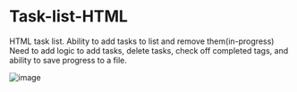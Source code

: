 # Task-list-HTML
HTML task list. Ability to add tasks to list and remove them(in-progress)
Need to add logic to add tasks, delete tasks, check off completed tags, and ability to save progress to a file.

![image](https://user-images.githubusercontent.com/107972088/222982948-408361ed-74ba-4f3a-a55b-20b451389e99.png)
